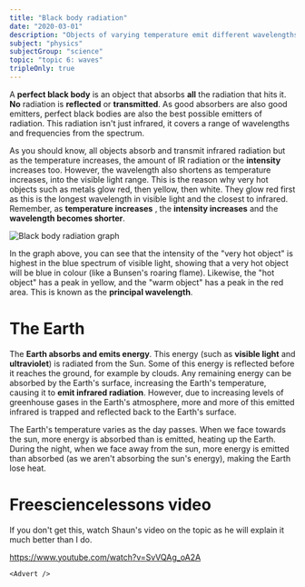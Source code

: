 ```yaml
---
title: "Black body radiation"
date: "2020-03-01"
description: "Objects of varying temperature emit different wavelengths of light, causing some to be blue, others to be yellow, and some to be red."
subject: "physics"
subjectGroup: "science"
topic: "topic 6: waves"
tripleOnly: true
---
```


A **perfect black body** is an object that absorbs **all** the radiation that hits it. **No** radiation is **reflected** or **transmitted**. As good absorbers are also good emitters, perfect black bodies are also the best possible emitters of radiation. This radiation isn't just infrared, it covers a range of wavelengths and frequencies from the spectrum.

As you should know, all objects absorb and transmit infrared radiation but as the temperature increases, the amount of IR radiation or the **intensity** increases too. However, the wavelength also shortens as temperature increases, into the visible light range. This is the reason why very hot objects such as metals glow red, then yellow, then white. They glow red first as this is the longest wavelength in visible light and the closest to infrared. Remember, as **temperature increases** , the **intensity increases** and the **wavelength becomes shorter**.

![Black body radiation graph](articles/physics/waves/black-body-radiation-graph.jpg)

In the graph above, you can see that the intensity of the "very hot object" is highest in the blue spectrum of visible light, showing that a very hot object will be blue in colour (like a Bunsen's roaring flame). Likewise, the "hot object" has a peak in yellow, and the "warm object" has a peak in the red area. This is known as the **principal wavelength**.

# The Earth

The **Earth absorbs and emits energy**. This energy (such as **visible light** and **ultraviolet**) is radiated from the Sun. Some of this energy is reflected before it reaches the ground, for example by clouds. Any remaining energy can be absorbed by the Earth's surface, increasing the Earth's temperature, causing it to **emit infrared radiation**. However, due to increasing levels of greenhouse gases in the Earth's atmosphere, more and more of this emitted infrared is trapped and reflected back to the Earth's surface.

The Earth's temperature varies as the day passes. When we face towards the sun, more energy is absorbed than is emitted, heating up the Earth. During the night, when we face away from the sun, more energy is emitted than absorbed (as we aren't absorbing the sun's energy), making the Earth lose heat.

# Freesciencelessons video

If you don't get this, watch Shaun's video on the topic as he will explain it much better than I do.

https://www.youtube.com/watch?v=SvVQAg_oA2A

```react
<Advert />
```
